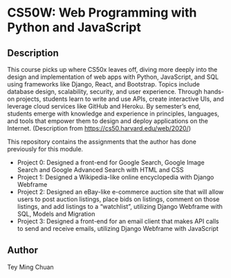 # CS50W: Web Programming with Python and JavaScript #

## Description ##
This course picks up where CS50x leaves off, diving more deeply into the design and implementation of web apps with Python, JavaScript, and SQL using frameworks like Django, React, and Bootstrap. Topics include database design, scalability, security, and user experience. Through hands-on projects, students learn to write and use APIs, create interactive UIs, and leverage cloud services like GitHub and Heroku. By semester’s end, students emerge with knowledge and experience in principles, languages, and tools that empower them to design and deploy applications on the Internet. (Description from https://cs50.harvard.edu/web/2020/)

This repository contains the assignments that the author has done previously for this module.
- Project 0: Designed a front-end for Google Search, Google Image Search and Google Advanced Search with HTML and CSS
- Project 1: Designed a Wikipedia-like online encyclopedia with Django Webframe
- Project 2: Designed an eBay-like e-commerce auction site that will allow users to post auction listings, place bids on listings, comment on those listings, and add listings to a “watchlist”, utilizing Django Webframe with SQL, Models and Migration
- Project 3: Designed a front-end for an email client that makes API calls to send and receive emails, utilizing Django Webframe with JavaScript

## Author ##
Tey Ming Chuan
